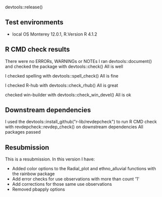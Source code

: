 devtools::release()

## Test environments
* local OS Monterey 12.0.1, R.Version R 4.1.2 

## R CMD check results
There were no ERRORs, WARNINGs or NOTEs
I ran devtools::document() 
and 
checked the package with devtools::check()
All is well

I checked spelling with devtools::spell_check()
All is fine

I checked R-hub with devtools::check_rhub()
All is great

checked win-builder with devtools::check_win_devel()
All is ok

## Downstream dependencies
I used the devtools::install_github("r-lib/revdepcheck") to run R CMD check with revdepcheck::revdep_check() on downstream dependencies 
All packages passed 


## Resubmission
This is a resubmission. In this version I have:

- Added color options to the Radial_plot and ethno_alluvial functions with the rainbow package
- Add error checks for use observations with more than count '1'
- Add corrections for those same use observations
- Removed pbapply options